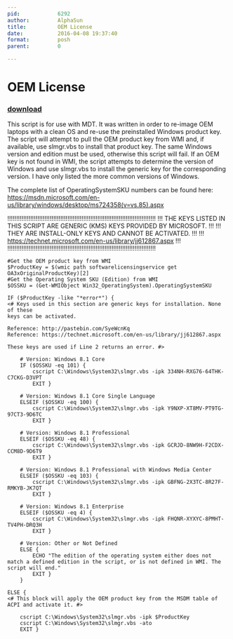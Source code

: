 ```yaml
---
pid:            6292
author:         AlphaSun
title:          OEM License
date:           2016-04-08 19:37:40
format:         posh
parent:         0

---
```


# OEM License

### [download](//scripts/6292.ps1)

This script is for use with MDT. It was written in order to re-image OEM laptops with a clean OS and re-use the preinstalled Windows product key. The script will attempt to pull the OEM product key from WMI and, if available, use slmgr.vbs to install that product key. The same Windows version and edition must be used, otherwise this script will fail. If an OEM key is not found in WMI, the script attempts to determine the version of Windows and use slmgr.vbs to install the generic key for the corresponding version. I have only listed the more common versions of Windows.

The complete list of OperatingSystemSKU numbers can be found here:  https://msdn.microsoft.com/en-us/library/windows/desktop/ms724358(v=vs.85).aspx


!!!!!!!!!!!!!!!!!!!!!!!!!!!!!!!!!!!!!!!!!!!!!!!!!!!!!!!!!!!!!!!!!!!!!!!!!!!!!!!!!!!!
!!! THE KEYS LISTED IN THIS SCRIPT ARE GENERIC (KMS) KEYS PROVIDED BY MICROSOFT. !!!
!!! THEY ARE INSTALL-ONLY KEYS AND CANNOT BE ACTIVATED.                          !!!
!!! https://technet.microsoft.com/en-us/library/jj612867.aspx                    !!!
!!!!!!!!!!!!!!!!!!!!!!!!!!!!!!!!!!!!!!!!!!!!!!!!!!!!!!!!!!!!!!!!!!!!!!!!!!!!!!!!!!!!

```posh
#Get the OEM product key from WMI
$ProductKey = $(wmic path softwarelicensingservice get OA3xOriginalProductKey)[2]
#Get the Operating System SKU (Edition) from WMI
$OSSKU = (Get-WMIObject Win32_OperatingSystem).OperatingSystemSKU

IF ($ProductKey -like "*error*") {
<# Keys used in this section are generic keys for installation. None of these
keys can be activated. 

Reference: http://pastebin.com/SyeWcnKq
Reference: https://technet.microsoft.com/en-us/library/jj612867.aspx 

These keys are used if Line 2 returns an error. #>

	# Version: Windows 8.1 Core
	IF ($OSSKU -eq 101) {
		cscript C:\Windows\System32\slmgr.vbs -ipk 334NH-RXG76-64THK-C7CKG-D3VPT
		EXIT }

	# Version: Windows 8.1 Core Single Language
	ELSEIF ($OSSKU -eq 100) {
		cscript C:\Windows\System32\slmgr.vbs -ipk Y9NXP-XT8MV-PT9TG-97CT3-9D6TC
		EXIT }

	# Version: Windows 8.1 Professional
	ELSEIF ($OSSKU -eq 48) {
		cscript C:\Windows\System32\slmgr.vbs -ipk GCRJD-8NW9H-F2CDX-CCM8D-9D6T9
		EXIT }

	# Version: Windows 8.1 Professional with Windows Media Center
	ELSEIF ($OSSKU -eq 103) {
		cscript C:\Windows\System32\slmgr.vbs -ipk GBFNG-2X3TC-8R27F-RMKYB-JK7QT
		EXIT }

	# Version: Windows 8.1 Enterprise
	ELSEIF ($OSSKU -eq 4) {
		cscript C:\Windows\System32\slmgr.vbs -ipk FHQNR-XYXYC-8PMHT-TV4PH-DRQ3H
		EXIT }

	# Version: Other or Not Defined
	ELSE {
		ECHO "The edition of the operating system either does not match a defined edition in the script, or is not defined in WMI. The script will end."
		EXIT }
	}

ELSE {
<# This block will apply the OEM product key from the MSDM table of ACPI and activate it. #>

	cscript C:\Windows\System32\slmgr.vbs -ipk $ProductKey
	cscript C:\Windows\System32\slmgr.vbs -ato
	EXIT }
```
